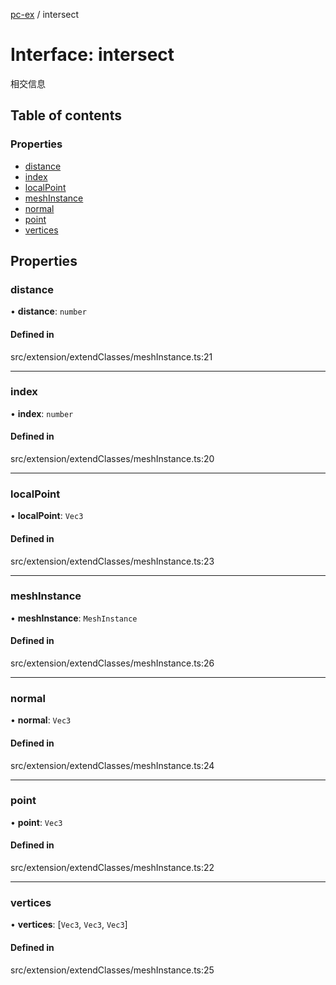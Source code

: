 [pc-ex](https://github.com/TheFBplus/pc-ex/blob/master/docs/md/README.md) / intersect

# Interface: intersect

相交信息

## Table of contents

### Properties

- [distance](https://github.com/TheFBplus/pc-ex/blob/master/docs/md/interfaces/intersect.md#distance)
- [index](https://github.com/TheFBplus/pc-ex/blob/master/docs/md/interfaces/intersect.md#index)
- [localPoint](https://github.com/TheFBplus/pc-ex/blob/master/docs/md/interfaces/intersect.md#localpoint)
- [meshInstance](https://github.com/TheFBplus/pc-ex/blob/master/docs/md/interfaces/intersect.md#meshinstance)
- [normal](https://github.com/TheFBplus/pc-ex/blob/master/docs/md/interfaces/intersect.md#normal)
- [point](https://github.com/TheFBplus/pc-ex/blob/master/docs/md/interfaces/intersect.md#point)
- [vertices](https://github.com/TheFBplus/pc-ex/blob/master/docs/md/interfaces/intersect.md#vertices)

## Properties

### distance

• **distance**: `number`

#### Defined in

src/extension/extendClasses/meshInstance.ts:21

___

### index

• **index**: `number`

#### Defined in

src/extension/extendClasses/meshInstance.ts:20

___

### localPoint

• **localPoint**: `Vec3`

#### Defined in

src/extension/extendClasses/meshInstance.ts:23

___

### meshInstance

• **meshInstance**: `MeshInstance`

#### Defined in

src/extension/extendClasses/meshInstance.ts:26

___

### normal

• **normal**: `Vec3`

#### Defined in

src/extension/extendClasses/meshInstance.ts:24

___

### point

• **point**: `Vec3`

#### Defined in

src/extension/extendClasses/meshInstance.ts:22

___

### vertices

• **vertices**: [`Vec3`, `Vec3`, `Vec3`]

#### Defined in

src/extension/extendClasses/meshInstance.ts:25

